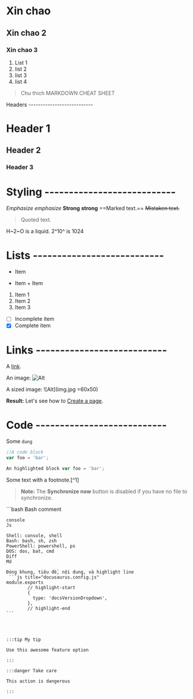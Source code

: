 # Xin chao
## Xin chao  2
### Xin chao 3
1. List 1
2. list 2
3. list 3
4. list 4
>  Chu thich
MARKDOWN CHEAT SHEET

Headers --------------------------- 
# Header 1 
## Header 2 
### Header 3

#  Styling --------------------------- 

 *Emphasize* _emphasize_ 
 **Strong** 
 __strong__ 
 ==Marked text.== 
 ~~Mistaken text.~~ 
 > Quoted text. 
 
 H~2~O is a liquid.
  2^10^ is 1024
  
#   Lists --------------------------- 
  - Item 
   * Item 
    + Item 
  
  1. Item 1 
  2. Item 2 
  3. Item 3 
  
  - [ ] Incomplete item 
  - [x] Complete item
  
#   Links --------------------------- 
  
  A [link](http://example.com). 
  
  An image: ![Alt](img.jpg) 
  
  A sized image: ![Alt](img.jpg =60x50)
  
   
 ​**Result:**​ Let's see how to [​Create a page​](./create-a-page.md).
  
  
#   Code --------------------------- 
  Some `dung`
  

  ```javascript 
  //A code block 
  var foo = 'bar'; 
  ```
  ```javascript 
  An highlighted block var foo = 'bar'; 
  ```
  
  Some text with a footnote.[^1]
  
  > **Note:** The **Synchronize now** button is disabled if you have no file to synchronize.
  
   
 ​```bash 
 Bash comment 
  ```
  console
  Js
  
  Shell: console, shell 
  Bash: bash, sh, zsh
  PowerShell: powershell, ps 
  DOS: dos, bat, cmd
  Diff
  Md

  Đóng khung, tiêu đề, nội dung, và highlight line
   ​```js title="docusaurus.config.js" 
 ​module.exports
 ​        // highlight-start 
 ​        { 
 ​          type: 'docsVersionDropdown', 
 ​        }, 
 ​        // highlight-end 
 ​```
 
 
 
  
 ​:::tip My tip 
  
 ​Use this awesome feature option 
 
 ​::: 
  
 ​:::danger Take care 
  
 ​This action is dangerous 
  
 ​:::
  
  
  

